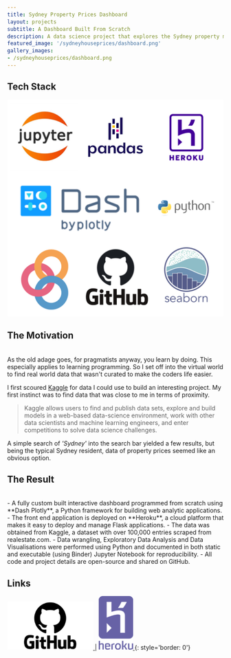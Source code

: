 ```yaml
---
title: Sydney Property Prices Dashboard
layout: projects
subtitle: A Dashboard Built From Scratch
description: A data science project that explores the Sydney property market across different suburbs using a dataset from Kaggle.
featured_image: '/sydneyhouseprices/dashboard.png'
gallery_images:
- /sydneyhouseprices/dashboard.png
---
```

## Tech Stack
<p align='center'>
    <img src="../images/projects/sydneyhouseprices/techstack.jpg">
</p>

## The Motivation
<br>
As the old adage goes, for pragmatists anyway, you learn by doing. This especially applies to learning programming. 
So I set off into the virtual world to find real world data that wasn't curated to make the coders life easier. 

I first scoured [Kaggle](https://www.kaggle.com/) for data I could use to build an interesting project. My first instinct
was to find data that was close to me in terms of proximity.  

>Kaggle allows users to find and publish data sets, explore and build models in a web-based data-science environment, work with other data scientists and machine learning engineers, and enter competitions to solve data science challenges.

A simple search of *'Sydney'* into the search bar yielded 
a few results, but being the typical Sydney resident, data of property prices seemed like an obvious option.

## The Result
<br>
- A fully custom built interactive dashboard programmed from scratch using **Dash Plotly**, a Python framework for building web analytic applications. 
- The front end application is deployed on **Heroku**, a cloud platform that makes it easy to deploy and manage Flask applications. 
- The data was obtained from Kaggle, a dataset with over 100,000 entries scraped from realestate.com.
- Data wrangling, Exploratory Data Analysis and Data Visualisations were performed using Python and documented in both static and executable (using Binder) Jupyter Notebook for reproducibility.
- All code and project details are open-source and shared on GitHub. 

## Links



<a href='https://github.com/kostyafarber/sydneyhouseprices-dashboard'> <img src="../images/projects/sydneyhouseprices/github-logo.png" width="200"> </a> | <a href="https://sydneyhouseprices-dashboard.herokuapp.com/"> <img src="../images/projects/sydneyhouseprices/heroku.svg" width="80"> </a>
{: style='border: 0'}